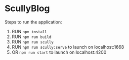 # ScullyBlog

Steps to run the application:
1. RUN `npm install`
2. RUN `npm run build`
3. RUN `npm run scully`
4. RUN `npm run scully:serve` to launch on localhost:1668
5. OR `npm run start` to launch on localhost:4200
